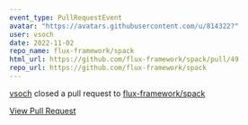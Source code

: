 ```yaml
---
event_type: PullRequestEvent
avatar: "https://avatars.githubusercontent.com/u/814322?"
user: vsoch
date: 2022-11-02
repo_name: flux-framework/spack
html_url: https://github.com/flux-framework/spack/pull/49
repo_url: https://github.com/flux-framework/spack
---
```


<a href='https://github.com/vsoch' target='_blank'>vsoch</a> closed a pull request to <a href='https://github.com/flux-framework/spack' target='_blank'>flux-framework/spack</a>

<a href='https://github.com/flux-framework/spack/pull/49' target='_blank'>View Pull Request</a>